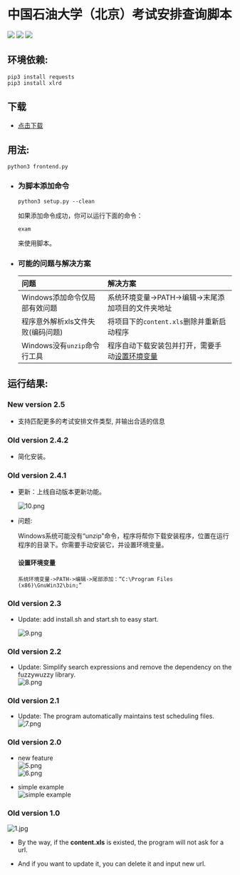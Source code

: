 # 中国石油大学（北京）考试安排查询脚本  

[![](https://img.shields.io/badge/author-RhythmLian-blue)](https://img.shields.io/badge/author-RhythmLian-blue)
[![](https://img.shields.io/badge/version-2.4.2-green)](https://img.shields.io/badge/version-2.4.2-green)
[![](https://img.shields.io/badge/License-MIT-yellow)](https://img.shields.io/badge/License-MIT-yellow)

## 环境依赖:
```shell
pip3 install requests
pip3 install xlrd
```

## 下载
  - [点击下载](https://github.com/Rhythmicc/CUP_EXAM/archive/master.zip)

## 用法:
```shell
python3 frontend.py
```

- ### 为脚本添加命令

  ```shell
  python3 setup.py --clean
  ```

  如果添加命令成功，你可以运行下面的命令：

  ```
  exam
  ```

  来使用脚本。

- ### 可能的问题与解决方案
  |问题|解决方案|
  |:---|:---|
  |Windows添加命令仅局部有效问题|系统环境变量->PATH->编辑->末尾添加项目的文件夹地址|
  |程序意外解析xls文件失败(编码问题)|将项目下的`content.xls`删除并重新启动程序|
  |Windows没有`unzip`命令行工具|程序自动下载安装包并打开，需要手动[设置环境变量](#设置环境变量)|


## 运行结果:  

### New version 2.5

- 支持匹配更多的考试安排文件类型, 并输出合适的信息

### Old version 2.4.2

- 简化安装。

### Old version 2.4.1

- 更新：上线自动版本更新功能。

  ![10.png](./img/10.png)

- 问题:

  Windows系统可能没有“unzip"命令，程序将帮你下载安装程序，位置在运行程序的目录下。你需要手动安装它，并设置环境变量。

  #### 设置环境变量
  
  ```shell
  系统环境变量->PATH->编辑->尾部添加：“C:\Program Files (x86)\GnuWin32\bin;”
  ```

### Old version 2.3

- Update: add install.sh and start.sh to easy start.

  ![9.png](./img/9.png)

### Old version 2.2
- Update: Simplify search expressions and remove the dependency on the fuzzywuzzy library.   
  ![8.png](./img/8.png) 

### Old version 2.1
- Update: The program automatically maintains test scheduling files.  
  ![7.png](./img/7.png)  

### Old version 2.0  
- new feature  
  ![5.png](./img/5.png)  
  ![6.png](./img/6.png)  



- simple example  
  ![simple example](./img/4.png)  

### Old version 1.0  
![1.jpg](./img/1.jpg)  

- By the way, if the **content.xls** is existed, the program will not ask for a url. 

- And if you want to update it, you can delete it and input new url. 